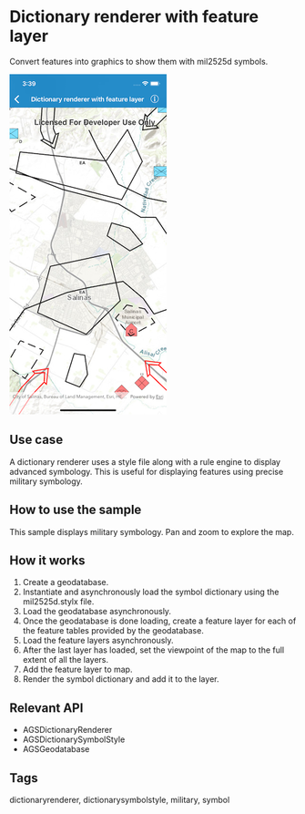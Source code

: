 # Dictionary renderer with feature layer

Convert features into graphics to show them with mil2525d symbols.

![Dictionary renderer with feature layer](dictionary-renderer-with-feature-layer.png)

## Use case

A dictionary renderer uses a style file along with a rule engine to display advanced symbology. This is useful for displaying features using precise military symbology.

## How to use the sample

This sample displays military symbology. Pan and zoom to explore the map.

## How it works

1. Create a geodatabase.
2. Instantiate and asynchronously load the symbol dictionary using the mil2525d.stylx file.
3. Load the geodatabase asynchronously.
4. Once the geodatabase is done loading, create a feature layer for each of the feature tables provided by the geodatabase.
5. Load the feature layers asynchronously.
6. After the last layer has loaded, set the viewpoint of the map to the full extent of all the layers.
7. Add the feature layer to map.
8. Render the symbol dictionary and add it to the layer.

## Relevant API

* AGSDictionaryRenderer
* AGSDictionarySymbolStyle
* AGSGeodatabase

## Tags

dictionaryrenderer, dictionarysymbolstyle, military, symbol
